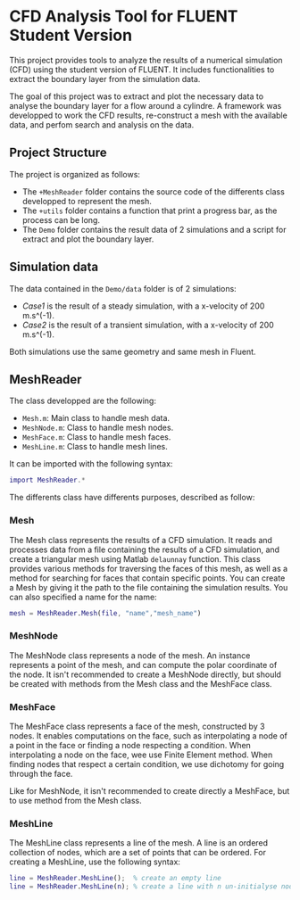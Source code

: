  # CFD Analysis Tool for FLUENT Student Version

This project provides tools to analyze the results of a numerical simulation (CFD) using the student version of FLUENT. It includes functionalities to extract the boundary layer from the simulation data.

The goal of this project was to extract and plot the necessary data to analyse the boundary layer for a flow around a cylindre. A framework was developped to work the CFD results, re-construct a mesh with the available data, and perfom search and analysis on the data.

## Project Structure

The project is organized as follows:
- The `+MeshReader` folder contains the source code of the differents class developped to represent the mesh.
- The `+utils` folder contains a function that print a progress bar, as the process can be long.
- The `Demo` folder contains the result data of 2 simulations and a script for extract and plot the boundary layer.

## Simulation data

The data contained in the `Demo/data` folder is of 2 simulations:
- *Case1* is the result of a steady simulation, with a x-velocity of 200 m.s^(-1).
- *Case2* is the result of a transient simulation, with a x-velocity of 200 m.s^(-1).

Both simulations use the same geometry and same mesh in Fluent.

## MeshReader

The class developped are the following:
- `Mesh.m`: Main class to handle mesh data.
- `MeshNode.m`: Class to handle mesh nodes.
- `MeshFace.m`: Class to handle mesh faces.
- `MeshLine.m`: Class to handle mesh lines.

It can be imported with the following syntax:
```matlab
import MeshReader.*
```

The differents class have differents purposes, described as follow:

### Mesh

The Mesh class represents the results of a CFD simulation. It reads and processes data from a file containing the results of a CFD simulation, and create a triangular mesh using Matlab `delaunnay` function. This class provides various methods for traversing the faces of this mesh, as well as a method for searching for faces that contain specific points.
You can create a Mesh by giving it the path to the file containing the simulation results. You can also specified a name for the name:
``` matlab
mesh = MeshReader.Mesh(file, "name","mesh_name")
```

### MeshNode

The MeshNode class represents a node of the mesh. An instance represents a point of the mesh, and can compute the polar coordinate of the node. 
It isn't recommended to create a MeshNode directly, but should be created with methods from the Mesh class and the MeshFace class.

### MeshFace

The MeshFace class represents a face of the mesh, constructed by 3 nodes. It enables computations on the face, such as interpolating a node of a point in the face or finding a node respecting a condition. When interpolating a node on the face, wee use Finite Element method. When finding nodes that respect a certain condition, we use dichotomy for going through the face.

Like for MeshNode, it isn't recommended to create directly a MeshFace, but to use method from the Mesh class.

### MeshLine

The MeshLine class represents a line of the mesh. A line is an ordered collection of nodes, which are a set of points that can be ordered. For creating a MeshLine, use the following syntax:
```matlab
line = MeshReader.MeshLine();  % create an empty line
line = MeshReader.MeshLine(n); % create a line with n un-initialyse node.
```